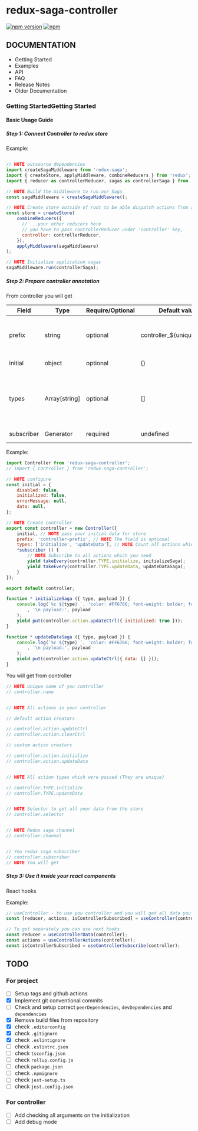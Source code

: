 
# redux-saga-controller

[![npm version](https://img.shields.io/npm/v/redux-saga-controller.svg)](https://www.npmjs.com/package/redux-saga-controller)
[![npm](https://img.shields.io/npm/dm/redux-saga-controller.svg)](https://www.npmjs.com/package/redux-saga-controller)

## DOCUMENTATION

- Getting Started
- Examples
- API
- FAQ
- Release Notes
- Older Documentation

### Getting StartedGetting Started

#### Basic Usage Guide

##### Step 1: Connect Controller to redux store

Example:

```js

// NOTE outsource dependencies
import createSagaMiddleware from 'redux-saga';
import { createStore, applyMiddleware, combineReducers } from 'redux';
import { reducer as controllerReducer, sagas as controllerSaga } from 'redux-saga-controller';

// NOTE Build the middleware to run our Saga
const sagaMiddleware = createSagaMiddleware();

// NOTE Create store outside of root to be able dispatch actions from anywhere!
const store = createStore(
    combineReducers({
      // ...your other reducers here
      // you have to pass controllerReducer under 'controller' key,
      controller: controllerReducer,
    }),
    applyMiddleware(sagaMiddleware)
);

// NOTE Initialize application sagas
sagaMiddleware.run(controllerSaga);
```

##### Step 2: Prepare controller annotation

From controller you will get

| Field      | Type          | Require/Optional | Default value              | Description                                                                              |
|------------|---------------|------------------|----------------------------|------------------------------------------------------------------------------------------|
| prefix     | string        | optional         | controller_${unique_index} | The unique name of controller and field name in the store                                |
| initial    | object        | optional         | {}                         | Initial data of your store                                                               |
| types      | Array[string] | optional         | []                         | All list types which you need (Actions for these types will be generated automatically)  |
| subscriber | Generator     | required         | undefined                  | Redux-saga subscriber                                                                    |

Example:

```js
import Controller from 'redux-saga-controller';
// import { Controller } from 'redux-saga-controller';

// NOTE configure
const initial = {
    disabled: false,
    initialized: false,
    errorMessage: null,
    data: null,
};

// NOTE Create controller
export const controller = new Controller({
    initial, // NOTE pass your initial data for store
    prefix: 'controller-prefix', // NOTE The field is optional
    types: ['initialize', 'updateData'], // NOTE Count all actions which you need
    *subscriber () {
        // NOTE Subscribe to all actions which you need
        yield takeEvery(controller.TYPE.initialize, initializeSaga);
        yield takeEvery(controller.TYPE.updateData, updateDataSaga);
    }
});

export default controller;

function * initializeSaga ({ type, payload }) {
    console.log(`%c ${type} `, 'color: #FF6766; font-weight: bolder; font-size: 12px;'
        , '\n payload:', payload
    );
    yield put(controller.action.updateCtrl({ initialized: true }));
}

function * updateDataSaga ({ type, payload }) {
    console.log(`%c ${type} `, 'color: #FF6766; font-weight: bolder; font-size: 12px;'
        , '\n payload:', payload
    );
    yield put(controller.action.updateCtrl({ data: [] }));
}
```

You will get from controller

```js
// NOTE Unique name of you controller
// controller.name


// NOTE All actions in your controller

// default action creators

// controller.action.updateCtrl
// controller.action.clearCtrl

// custom action creators

// controller.action.initialize
// controller.action.updateData


// NOTE All action types which were passed (They are unique)

// controller.TYPE.initialize
// controller.TYPE.updateData


// NOTE Selector to get all your data from the store
// controller.selector


// NOTE Redux saga channel
// controller.channel


// You redux saga subscriber
// controller.subscriber
// NOTE You will get
```

##### Step 3: Use it inside your react components

React hooks

Example:

```js
// useController - to use you controller and you will get all data you need
const [reducer, actions, isControllerSubscribed] = useController(controller);

// To get separately you can use next hooks
const reducer = useControllerData(controller);
const actions = useControllerActions(controller);
const isControllerSubscribed = useControllerSubscribe(controller);
```

## TODO

### For project

- [ ] Setup tags and github actions
- [x] Implement git conventional commits
- [ ] Check and setup correct `peerDependencies`, `devDependencies` and `dependencies`
- [x] Remove build files from repository
- [x] check `.editorconfig`
- [x] check `.gitignore`
- [x] check `.eslintignore`
- [ ] check `.eslintrc.json`
- [ ] check `tsconfig.json`
- [ ] check `rollup.config.js`
- [ ] check `package.json`
- [ ] check `.npmignore`
- [ ] check `jest-setup.ts`
- [ ] check `jest.config.json`

### For controller

- [ ] Add checking all arguments on the initialization
- [ ] Add debug mode
